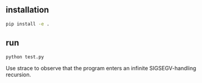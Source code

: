 ## installation

```sh
pip install -e .
```

## run

```sh
python test.py
```

Use strace to observe that the program enters an infinite SIGSEGV-handling recursion.
